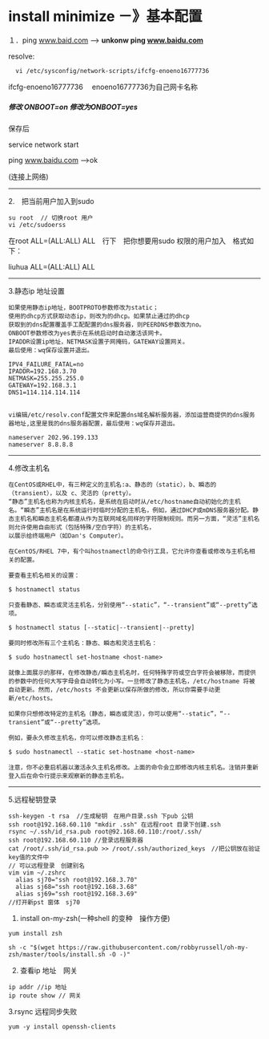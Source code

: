 # install minimize －》基本配置

１．ping www.baid.com  --&gt;  **unkonw ping www.baidu.com**

resolve:

```shell
  vi /etc/sysconfig/network-scripts/ifcfg-enoeno16777736
```

ifcfg-enoeno16777736 　enoeno16777736为自己网卡名称

##### 修改 ONBOOT=on 修改为ONBOOT=yes

保存后

service network start

ping www.baidu.com --&gt;ok

\(连接上网络\)

---

2.　把当前用户加入到sudo

```shell
su root  // 切换root 用户
vi /etc/sudoerss 

```

在root ALL=\(ALL:ALL\) ALL　行下　把你想要用sudo 权限的用户加入　格式如下：

liuhua ALL=\(ALL:ALL\) ALL

---

3.静态ip 地址设置

```
如果使用静态ip地址，BOOTPROTO参数修改为static；
使用的dhcp方式获取动态ip，则改为的dhcp。如果禁止通过的dhcp   
获取到的dns配置覆盖手工配配置的dns服务器，则PEERDNS参数改为no。
ONBOOT参数修改为yes表示在系统启动时自动激活该网卡。
IPADDR设置ip地址，NETMASK设置子网掩码，GATEWAY设置网关。
最后使用：wq保存设置并退出。

IPV4_FAILURE_FATAL=no
IPADDR=192.168.3.70
NETMASK=255.255.255.0
GATEWAY=192.168.3.1
DNS1=114.114.114.114
  
```

```
vi编辑/etc/resolv.conf配置文件来配置dns域名解析服务器，添加运营商提供的dns服务器地址,这里是我的dns服务器配置，最后使用：wq保存并退出。

nameserver 202.96.199.133
nameserver 8.8.8.8
```

---

4.修改主机名

```
在CentOS或RHEL中，有三种定义的主机名:a、静态的（static），b、瞬态的（transient），以及 c、灵活的（pretty）。
“静态”主机名也称为内核主机名，是系统在启动时从/etc/hostname自动初始化的主机名。“瞬态”主机名是在系统运行时临时分配的主机名，例如，通过DHCP或mDNS服务器分配。静态主机名和瞬态主机名都遵从作为互联网域名同样的字符限制规则。而另一方面，“灵活”主机名则允许使用自由形式（包括特殊/空白字符）的主机名，
以展示给终端用户（如Dan's Computer）。

在CentOS/RHEL 7中，有个叫hostnamectl的命令行工具，它允许你查看或修改与主机名相关的配置。

要查看主机名相关的设置：

$ hostnamectl status

只查看静态、瞬态或灵活主机名，分别使用“--static”，“--transient”或“--pretty”选项。

$ hostnamectl status [--static|--transient|--pretty]

要同时修改所有三个主机名：静态、瞬态和灵活主机名：

$ sudo hostnamectl set-hostname <host-name>

就像上面展示的那样，在修改静态/瞬态主机名时，任何特殊字符或空白字符会被移除，而提供的参数中的任何大写字母会自动转化为小写。一旦修改了静态主机名，/etc/hostname 将被自动更新。然而，/etc/hosts 不会更新以保存所做的修改，所以你需要手动更新/etc/hosts。

如果你只想修改特定的主机名（静态，瞬态或灵活），你可以使用“--static”，“--transient”或“--pretty”选项。

例如，要永久修改主机名，你可以修改静态主机名：

$ sudo hostnamectl --static set-hostname <host-name>

注意，你不必重启机器以激活永久主机名修改。上面的命令会立即修改内核主机名。注销并重新登入后在命令行提示来观察新的静态主机名。

```

---

5.远程秘钥登录

```
ssh-keygen -t rsa  //生成秘钥　在用户目录.ssh 下pub 公钥
ssh root@192.168.60.110 "mkdir .ssh" 在远程root 目录下创建.ssh
rsync ~/.ssh/id_rsa.pub root@92.168.60.110:/root/.ssh/
ssh root@192.168.60.110 //登录远程服务器
cat /root/.ssh/id_rsa.pub >> /root/.ssh/authorized_keys　//把公钥放在验证key值的文件中
// 可以远程登录　创建别名
vim vim ~/.zshrc
  alias sj70="ssh root@192.168.3.70"
  alias sj68="ssh root@192.168.3.68"
  alias sj69="ssh root@192.168.3.69"
//打开新pst 窗体　sj70
```

1. install on-my-zsh\(一种shell 的变种　操作方便\)

  ```shell
  yum install zsh

  sh -c "$(wget https://raw.githubusercontent.com/robbyrussell/oh-my-zsh/master/tools/install.sh -O -)"
  ```

2. 查看ip 地址　网关

  ```shell
  ip addr //ip 地址
  ip route show // 网关
  ```
3.rsync 远程同步失败

```shell
yum -y install openssh-clients

```



